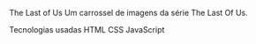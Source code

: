 The Last of Us 
Um carrossel de imagens da série The Last Of Us.

Tecnologias usadas
HTML
CSS
JavaScript
